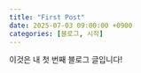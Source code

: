 ```yaml
---
title: "First Post"
date: 2025-07-03 09:00:00 +0900
categories: [블로그, 시작]
---
```


이것은 내 첫 번째 블로그 글입니다!
